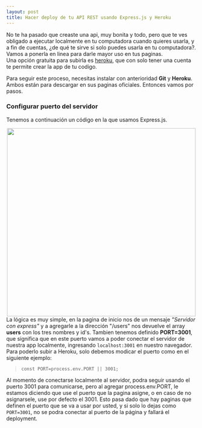 ```yaml
---
layout: post
title: Hacer deploy de tu API REST usando Express.js y Heroku
---
```

No te ha pasado que creaste una api, muy bonita y todo, pero que te ves obligado a ejecutar localmente en tu computadora cuando quieres usarla, y a fin de cuentas, ¿de qué te sirve si solo puedes usarla en tu computadora?. Vamos a ponerla en linea para darle mayor uso en tus paginas.<br> 
Una opción gratuita para subirla es <a href="http://heroku.com/">heroku</a>, que con solo tener una cuenta te permite crear la app de tu codigo. <br>

Para seguir este proceso, necesitas instalar con anterioridad <b>Git</b> y <b>Heroku</b>. Ambos están para descargar en sus paginas oficiales. Entonces vamos por pasos. 

### Configurar puerto del servidor

Tenemos a continuación un código en la que usamos Express.js. 
<div style="width:100%; display:flex; justify-content:center;">
    <img src="{{ site.baseurl }}/postImages/20220610162706.png" style="width:500px;">
</div>
La lógica es muy simple, en la pagina de inicio nos de un mensaje <i>"Servidor con express"</i> y a agregarle a la dirección "/users" nos devuelve el array <b>users</b> con los tres nombres y id's. Tambien tenemos definido <b>PORT=3001</b>, que significa que en este puerto vamos a poder conectar el servidor de nuestra app localmente, ingresando <code>localhost:3001</code> en nuestro navegador. <br>
Para poderlo subir a Heroku, solo debemos modicar el puerto como en el siguiente ejemplo:<br>

>   <code>const PORT=process.env.PORT || 3001;</code>

Al momento de conectarse localmente al servidor, podra seguir usando el puerto 3001 para comunicarse, pero al agregar process.env.PORT, le estamos diciendo que use el puerto que la pagina asigne, o en caso de no asignarsele, use por defecto el 3001. Esto pasa dado que hay paginas que definen el puerto que se va a usar por usted, y si solo lo dejas como <code>PORT=3001</code>, no se podra conectar al puerto de la página y fallará el deployment.
